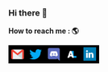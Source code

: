 ### Hi there 👋


**How to reach me : 🌎**

[<img align="left" alt="gmail" width="36px" src="icons/gmail.png"/>](mailto:vminhdds@gmail.com)
[<img align="left" alt="twitter" width="36px" src="icons/twitter.png" />](https://twitter.com/vminhdev)
[<img align="left" alt="discord" width="36px" src="icons/discord.png" />](https://discordapp.com/users/685055506884198400/)
[<img align="left" alt="anilist" width="36px" src="icons/anilist.png" />](https://anilist.co/user/conal/)
[<img align="left" alt="linkedin" width="36px" height="36px" src="icons/in.png" />](https://www.linkedin.com/in/minhconaldds/)
<br /><br /><br />

<!--
Here are some ideas to get you started:

- 🔭 I’m currently working on ...
- 🌱 I’m currently learning ...
- 👯 I’m looking to collaborate on ...
- 🤔 I’m looking for help with ...
- ⚡ Fun fact: ...
-->
